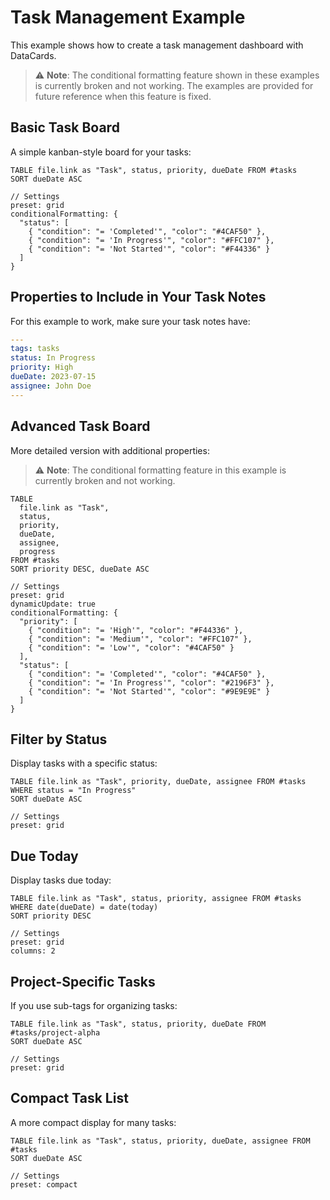 # Task Management Example

This example shows how to create a task management dashboard with DataCards.

> ⚠️ **Note**: The conditional formatting feature shown in these examples is currently broken and not working. The examples are provided for future reference when this feature is fixed.

## Basic Task Board

A simple kanban-style board for your tasks:

```datacards
TABLE file.link as "Task", status, priority, dueDate FROM #tasks
SORT dueDate ASC

// Settings
preset: grid
conditionalFormatting: {
  "status": [
    { "condition": "= 'Completed'", "color": "#4CAF50" },
    { "condition": "= 'In Progress'", "color": "#FFC107" },
    { "condition": "= 'Not Started'", "color": "#F44336" }
  ]
}
```


## Properties to Include in Your Task Notes

For this example to work, make sure your task notes have:

```yaml
---
tags: tasks
status: In Progress
priority: High
dueDate: 2023-07-15
assignee: John Doe
---
```

## Advanced Task Board

More detailed version with additional properties:

> ⚠️ **Note**: The conditional formatting feature in this example is currently broken and not working.

```datacards
TABLE
  file.link as "Task",
  status,
  priority,
  dueDate,
  assignee,
  progress
FROM #tasks
SORT priority DESC, dueDate ASC

// Settings
preset: grid
dynamicUpdate: true
conditionalFormatting: {
  "priority": [
    { "condition": "= 'High'", "color": "#F44336" },
    { "condition": "= 'Medium'", "color": "#FFC107" },
    { "condition": "= 'Low'", "color": "#4CAF50" }
  ],
  "status": [
    { "condition": "= 'Completed'", "color": "#4CAF50" },
    { "condition": "= 'In Progress'", "color": "#2196F3" },
    { "condition": "= 'Not Started'", "color": "#9E9E9E" }
  ]
}
```


## Filter by Status

Display tasks with a specific status:

```datacards
TABLE file.link as "Task", priority, dueDate, assignee FROM #tasks
WHERE status = "In Progress"
SORT dueDate ASC

// Settings
preset: grid
```


## Due Today

Display tasks due today:


```datacards
TABLE file.link as "Task", status, priority, assignee FROM #tasks
WHERE date(dueDate) = date(today)
SORT priority DESC

// Settings
preset: grid
columns: 2
```


## Project-Specific Tasks

If you use sub-tags for organizing tasks:


```datacards
TABLE file.link as "Task", status, priority, dueDate FROM #tasks/project-alpha
SORT dueDate ASC

// Settings
preset: grid

```

## Compact Task List

A more compact display for many tasks:


```datacards
TABLE file.link as "Task", status, priority, dueDate, assignee FROM #tasks
SORT dueDate ASC

// Settings
preset: compact
```

